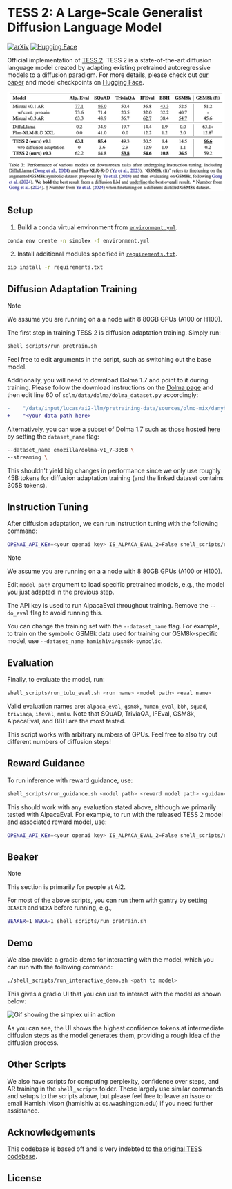 # TESS 2: A Large-Scale Generalist Diffusion Language Model

[![arXiv](https://img.shields.io/badge/arXiv-todo-b31b1b.svg)](https://arxiv.org/abs/tidi)
[![Hugging Face](https://img.shields.io/badge/%F0%9F%A4%97%20Hugging%20Face-blue)](https://huggingface.co/collections/hamishivi/tess-2-677ea36894e38f96dfc7b590)

Official implementation of [TESS 2](https://arxiv.todo). TESS 2 is a state-of-the-art diffusion language model created by adapting existing pretrained autoregressive models to a diffusion paradigm.
For more details, please check out [our paper](https://arxiv.todo) and model checkpoints on [Hugging Face](https://huggingface.co/collections/hamishivi/tess-2-677ea36894e38f96dfc7b590).

![Main results from TESS-2 paper](assets/core_results.png)

## Setup

1. Build a conda virtual environment from [`environment.yml`](./environment.yml).

```sh
conda env create -n simplex -f environment.yml
```

2. Install additional modules specified in [`requirements.txt`](./requirements.txt).

```sh
pip install -r requirements.txt
```

## Diffusion Adaptation Training

> [!NOTE]  
> We assume you are running on a a node with 8 80GB GPUs (A100 or H100).

The first step in training TESS 2 is diffusion adaptation training. Simply run:

```sh
shell_scripts/run_pretrain.sh
```

Feel free to edit arguments in the script, such as switching out the base model.

Additionally, you will need to download Dolma 1.7 and point to it during training. Please follow the download instructions on the [Dolma page](https://huggingface.co/datasets/allenai/dolma#download) and then edit line 60 of `sdlm/data/dolma/dolma_dataset.py` accordingly:

```diff
-    "/data/input/lucas/ai2-llm/pretraining-data/sources/olmo-mix/danyh-compiled-v1_7"
+    "<your data path here>
```

Alternatively, you can use a subset of Dolma 1.7 such as those hosted [here](https://huggingface.co/datasets/emozilla/dolma-v1_7-305B) by setting the `dataset_name` flag:

```sh
--dataset_name emozilla/dolma-v1_7-305B \
--streaming \
```

This shouldn't yield big changes in performance since we only use roughly 45B tokens for diffusion adaptation training (and the linked dataset contains 305B tokens).

## Instruction Tuning

After diffusion adaptation, we can run instruction tuning with the following command:

```sh
OPENAI_API_KEY=<your openai key> IS_ALPACA_EVAL_2=False shell_scripts/run_tulu.sh <model_path>
```

> [!NOTE]  
> We assume you are running on a a node with 8 80GB GPUs (A100 or H100).

Edit `model_path` argument to load specific pretrained models, e.g., the model you just adapted in the previous step.

The API key is used to run AlpacaEval throughout training. Remove the `--do_eval` flag to avoid running this.

You can change the training set with the `--dataset_name` flag. For example, to train on the symbolic GSM8k data used for training our GSM8k-specific model, use `--dataset_name hamishivi/gsm8k-symbolic`.

## Evaluation

Finally, to evaluate the model, run:

```sh
shell_scripts/run_tulu_eval.sh <run name> <model path> <eval name>
```

Valid evaluation names are: `alpaca_eval`, `gsm8k`, `human_eval`, `bbh`, `squad`, `triviaqa`, `ifeval`, `mmlu`. Note that SQuAD, TriviaQA, IFEval, GSM8k, AlpacaEval, and BBH are the most tested.

This script works with arbitrary numbers of GPUs. Feel free to also try out different numbers of diffusion steps!

## Reward Guidance

To run inference with reward guidance, use:

```sh
shell_scripts/run_guidance.sh <model path> <reward model path> <guidance scale> <eval name>
```

This should work with any evaluation stated above, although we primarily tested with AlpacaEval.
For example, to run with the released TESS 2 model and associated reward model, use:

```sh
OPENAI_API_KEY=<your openai key> IS_ALPACA_EVAL_2=False shell_scripts/run_guidance.sh hamishivi/tess2 hamishivi/tess_mistral_rm 0.5 alpaca_eval
```

## Beaker

> [!NOTE]  
> This section is primarily for people at Ai2.

For most of the above scripts, you can run them with gantry by setting `BEAKER` and `WEKA` before running, e.g.,

```sh
BEAKER=1 WEKA=1 shell_scripts/run_pretrain.sh
```

## Demo

We also provide a gradio demo for interacting with the model, which you can run with the following command:

```sh
./shell_scripts/run_interactive_demo.sh <path to model>
```

This gives a gradio UI that you can use to interact with the model as shown below:

![Gif showing the simplex ui in action](assets/ui.gif)

As you can see, the UI shows the highest confidence tokens at intermediate diffusion steps as the model generates them, providing a rough idea of the diffusion process.

## Other Scripts

We also have scripts for computing perplexity, confidence over steps, and AR training in the `shell_scripts` folder.
These largely use similar commands and setups to the scripts above, but please feel free to leave an issue or email Hamish Ivison (hamishiv at cs.washington.edu) if you need further assistance.

## Acknowledgements

This codebase is based off and is very indebted to [the original TESS codebase](https://github.com/allenai/tess-diffusion).

## License


